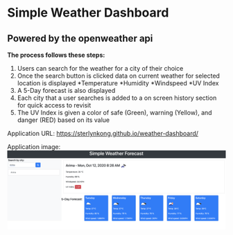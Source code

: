 # Simple Weather Dashboard

## Powered by the openweather api

**The process follows these steps:**
1. Users can search for the weather for a city of their choice
2. Once the search button is clicked data on current weather for selected location is displayed
    *Temperature
    *Humidity
    *Windspeed
    *UV Index
3. A 5-Day forecast is also displayed
4. Each city that a user searches is added to a on screen history section for quick access to revisit
5. The UV Index is given a color of safe (Green), warning (Yellow), and danger (RED) based on its value


Application URL: https://sterlynkong.github.io/weather-dashboard/

Application image: ![weather-dashboard Screenshot](assets/images/weather-dashboard.png "weather-dashboard Screenshot")